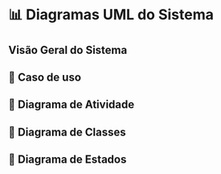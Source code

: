 # 📊 Diagramas UML do Sistema

## Visão Geral do Sistema

## 🔹 Caso de uso

## 🔹 Diagrama de Atividade

## 🔹 Diagrama de Classes

## 🔹 Diagrama de Estados